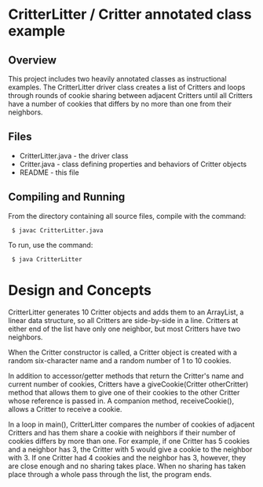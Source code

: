 # CritterLitter / Critter annotated class example

## Overview

This project includes two heavily annotated classes as instructional examples.
The CritterLitter driver class creates a list of Critters and loops through rounds of cookie sharing between adjacent Critters until all Critters have a number of cookies that differs by no more than one from their neighbors.

## Files

* CritterLitter.java - the driver class
* Critter.java - class defining properties and behaviors of Critter objects
* README - this file

## Compiling and Running

From the directory containing all source files, compile with the command:
```
 $ javac CritterLitter.java
```

To run, use the command:
```
 $ java CritterLitter  
```

# Design and Concepts

CritterLitter generates 10 Critter objects and adds them to an ArrayList, a linear data structure, so all Critters are side-by-side in a line. Critters at either end of the list have only one neighbor, but most Critters have two neighbors.

When the Critter constructor is called, a Critter object is created with a random six-character name and a random number of 1 to 10 cookies.

In addition to accessor/getter methods that return the Critter's name and current number of cookies, Critters have a giveCookie(Critter otherCritter) method that allows them to give one of their cookies to the other Critter whose reference is passed in. A companion method, receiveCookie(), allows a Critter to receive a cookie.

In a loop in main(), CritterLitter compares the number of cookies of adjacent Critters and has them share a cookie with neighbors if their number of cookies differs by more than one. For example, if one Critter has 5 cookies and a neighbor has 3, the Critter with 5 would give a cookie to the neighbor with 3. If one Critter had 4 cookies and the neighbor has 3, however, they are close enough and no sharing takes place. When no sharing has taken place through a whole pass through the list, the program ends.
